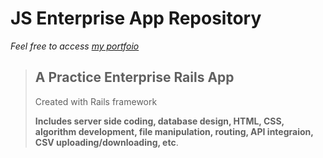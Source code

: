 JS Enterprise App Repository
============================


*Feel free to access [my portfoio](https://jenn-sung.github.io.)*

> ## A Practice Enterprise Rails App 
> Created with Rails framework
> 
>**Includes server side coding, database design, HTML, CSS, algorithm development, file manipulation, routing, API integraion, CSV uploading/downloading, etc**.
